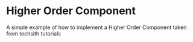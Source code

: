 

# Higher Order Component

A simple example of how to implement a Higher Order Component taken from techsith tutorials

